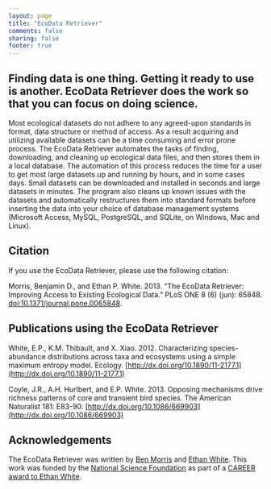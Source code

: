 ```yaml
---
layout: page
title: "EcoData Retriever"
comments: false
sharing: false
footer: true
--- 
```


## Finding data is one thing. Getting it ready to use is another. EcoData Retriever does the work so that you can focus on doing science.

Most ecological datasets do not adhere to any agreed-upon standards in
format, data structure or method of access. As a result acquiring and
utilizing available datasets can be a time consuming and error prone
process. The EcoData Retriever automates the tasks of finding,
downloading, and cleaning up ecological data files, and then stores them
in a local database. The automation of this process reduces the time for
a user to get most large datasets up and running by hours, and in some
cases days. Small datasets can be downloaded and installed in seconds
and large datasets in minutes. The program also cleans up known issues
with the datasets and automatically restructures them into standard
formats before inserting the data into your choice of database
management systems (Microsoft Access, MySQL, PostgreSQL, and SQLite, on
Windows, Mac and Linux).

## Citation

If you use the EcoData Retriever, please use the following citation:

Morris, Benjamin D., and Ethan P. White. 2013. “The EcoData Retriever:
Improving Access to Existing Ecological Data.” PLoS ONE 8 (6) (jun):
65848.
[doi:10.1371/journal.pone.0065848](http://dx.plos.org/10.1371/journal.pone.0065848).

## Publications using the EcoData Retriever

White, E.P., K.M. Thibault, and X. Xiao. 2012. Characterizing
species-abundance distributions across taxa and ecosystems using a
simple maximum entropy model. Ecology.
[http://dx.doi.org/10.1890/11-2177.1](http://dx.doi.org/10.1890/11-2177.1)

Coyle, J.R., A.H. Hurlbert, and E.P. White. 2013. Opposing mechanisms
drive richness patterns of core and transient bird species. The American
Naturalist 181: E83-90.
[http://dx.doi.org/10.1086/669903](http://dx.doi.org/10.1086/669903)

## Acknowledgements

The EcoData Retriever was written by [Ben Morris](http://www.bendmorris.com) and 
[Ethan White](http://whitelab.weecology.org). This work was funded by the 
[National Science Foundation](http://nsf.gov/) as part of a [CAREER award to 
Ethan White](http://nsf.gov/awardsearch/showAward.do?AwardNumber=0953694).

